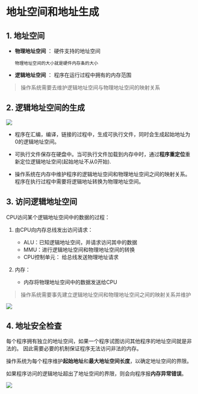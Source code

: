 # 地址空间和地址生成

## 1. 地址空间

- **物理地址空间** ： 硬件支持的地址空间

      物理地址空间的大小就是硬件内存条的大小

- **逻辑地址空间** ： 程序在运行过程中拥有的内存范围


> 操作系统需要去维护逻辑地址空间与物理地址空间的映射关系

## 2. 逻辑地址空间的生成

![](https://gitee.com/existorlive/exist-or-live-pic/raw/master/%E6%88%AA%E5%B1%8F2020-10-14%20%E4%B8%8B%E5%8D%883.13.34.png)

- 程序在汇编，编译，链接的过程中，生成可执行文件，同时会生成起始地址为0的逻辑地址空间。

- 可执行文件保存在硬盘中。当可执行文件加载到内存中时，通过**程序重定位**重新定位逻辑地址空间(起始地址不从0开始).

- 操作系统在内存中维护程序的逻辑地址空间和物理地址空间之间的映射关系。程序在执行过程中需要将逻辑地址转换为物理地址空间。

## 3. 访问逻辑地址空间

CPU访问某个逻辑地址空间中的数据的过程：

1. 由CPU向内存总线发出访问请求：
    
    - ALU：已知逻辑地址空间，并请求访问其中的数据
    - MMU：进行逻辑地址空间和物理地址空间的转换
    - CPU控制单元： 给总线发送物理地址请求

2. 内存：
   
   - 内存将物理地址空间中的数据发送给CPU


> 操作系统需要事先建立逻辑地址空间和物理地址空间之间的映射关系并维护

![](https://gitee.com/existorlive/exist-or-live-pic/raw/master/%E6%88%AA%E5%B1%8F2020-10-14%20%E4%B8%8B%E5%8D%883.43.14.png)
   
## 4. 地址安全检查

每个程序拥有独立的地址空间，如果一个程序试图访问其他程序的地址空间就是非法的。
因此需要必要的机制保证程序无法访问非法的内存。

操作系统为每个程序维护**起始地址**和**最大地址空间长度**，以确定地址空间的界限。 

如果程序访问的逻辑地址超出了地址空间的界限，则会向程序报**内存异常错误**。

![](https://gitee.com/existorlive/exist-or-live-pic/raw/master/%E6%88%AA%E5%B1%8F2020-10-14%20%E4%B8%8B%E5%8D%883.59.32.png)





